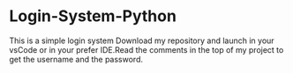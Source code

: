 # Login-System-Python
This is a simple login system
Download my repository and launch in your vsCode or in your prefer IDE.Read the comments in the top of my project to get the username and the password.
